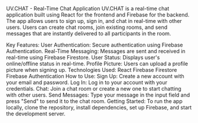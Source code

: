 UV.CHAT - Real-Time Chat Application
UV.CHAT is a real-time chat application built using React for the frontend and Firebase for the backend. The app allows users to sign up, sign in, and chat in real-time with other users. Users can create chat rooms, join existing rooms, and send messages that are instantly delivered to all participants in the room.

Key Features:
User Authentication: Secure authentication using Firebase Authentication.
Real-Time Messaging: Messages are sent and received in real-time using Firebase Firestore.
User Status: Displays user's online/offline status in real-time.
Profile Picture: Users can upload a profile picture when signing up.
Technologies Used:
React
Firebase Firestore
Firebase Authentication
How to Use:
Sign Up: Create a new account with your email and password.
Log In: Log in to your account with your credentials.
Chat: Join a chat room or create a new one to start chatting with other users.
Send Messages: Type your message in the input field and press "Send" to send it to the chat room.
Getting Started:
To run the app locally, clone the repository, install dependencies, set up Firebase, and start the development server.
